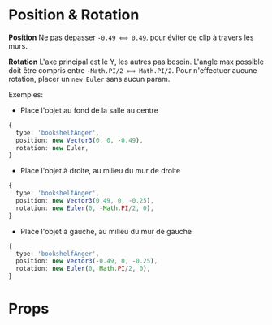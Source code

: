 # Position & Rotation

**Position**
Ne pas dépasser `-0.49 ⟺ 0.49`. pour éviter de clip à travers les murs.

**Rotation** 
L'axe principal est le Y, les autres pas besoin. L'angle max possible doit être compris entre `-Math.PI/2 ⟺ Math.PI/2`.
Pour n'effectuer aucune rotation, placer un `new Euler` sans aucun param.

Exemples:

- Place l'objet au fond de la salle au centre
```ts
{
  type: 'bookshelfAnger',
  position: new Vector3(0, 0, -0.49),
  rotation: new Euler,
}
```

- Place l'objet à droite, au milieu du mur de droite
```ts
{
  type: 'bookshelfAnger',
  position: new Vector3(0.49, 0, -0.25),
  rotation: new Euler(0, -Math.PI/2, 0),
}
```

- Place l'objet à gauche, au milieu du mur de gauche
```ts
{
  type: 'bookshelfAnger',
  position: new Vector3(-0.49, 0, -0.25),
  rotation: new Euler(0, Math.PI/2, 0),
}
```




# Props
